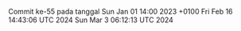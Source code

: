 Commit ke-55 pada tanggal Sun Jan 01 14:00 2023 +0100
Fri Feb 16 14:43:06 UTC 2024
Sun Mar  3 06:12:13 UTC 2024
